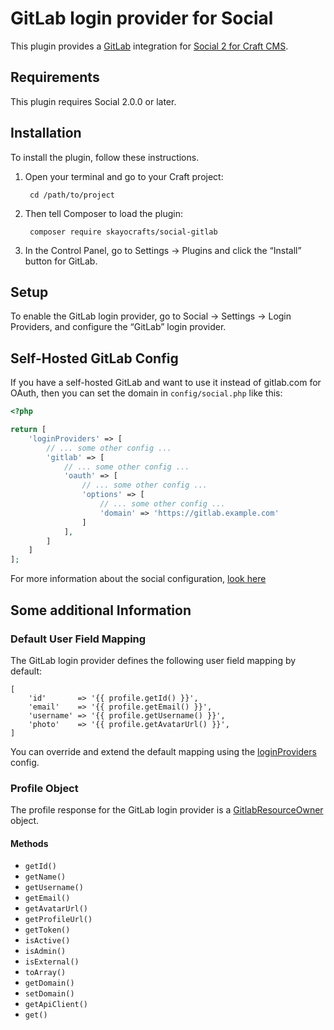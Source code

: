 GitLab login provider for Social
=======================

This plugin provides a [GitLab](https://gitlab.com/) integration for [Social 2 for Craft CMS](https://github.com/dukt/social).


## Requirements

This plugin requires Social 2.0.0 or later.


## Installation

To install the plugin, follow these instructions.

1. Open your terminal and go to your Craft project:

        cd /path/to/project

2. Then tell Composer to load the plugin:

        composer require skayocrafts/social-gitlab

3. In the Control Panel, go to Settings → Plugins and click the “Install” button for GitLab.

## Setup

To enable the GitLab login provider, go to Social → Settings → Login Providers, and configure the “GitLab” login provider.

## Self-Hosted GitLab Config

If you have a self-hosted GitLab and want to use it instead of gitlab.com for OAuth,
then you can set the domain in `config/social.php` like this:

```php
<?php

return [
    'loginProviders' => [
        // ... some other config ...
        'gitlab' => [
            // ... some other config ...
            'oauth' => [
            	// ... some other config ...
                'options' => [
                    // ... some other config ...
                    'domain' => 'https://gitlab.example.com'    
                ]
            ],
        ]
    ]
];
```

For more information about the social configuration, [look here](https://docs.dukt.net/social/v2/configuration.html)

## Some additional Information

### Default User Field Mapping

The GitLab login provider defines the following user field mapping by default:

```
[
    'id'       => '{{ profile.getId() }}',
    'email'    => '{{ profile.getEmail() }}',
    'username' => '{{ profile.getUsername() }}',
    'photo'    => '{{ profile.getAvatarUrl() }}',
]
```

You can override and extend the default mapping using the [loginProviders](https://docs.dukt.net/social/v2/configuration.html#loginproviders) config.

### Profile Object

The profile response for the GitLab login provider is a [GitlabResourceOwner](https://github.com/omines/oauth2-gitlab/blob/master/src/Provider/GitlabResourceOwner.php) object.

#### Methods

- `getId()`
- `getName()`
- `getUsername()`
- `getEmail()`
- `getAvatarUrl()`
- `getProfileUrl()`
- `getToken()`
- `isActive()`
- `isAdmin()`
- `isExternal()`
- `toArray()`
- `getDomain()`
- `setDomain()`
- `getApiClient()`
- `get()`
